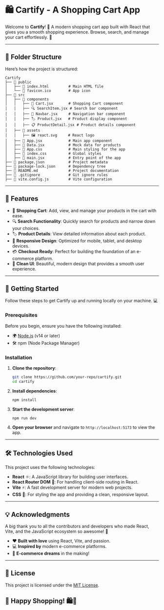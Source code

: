 
# 🛍️ **Cartify** - A Shopping Cart App

Welcome to **Cartify**! 🚀 A modern shopping cart app built with React that gives you a smooth shopping experience. Browse, search, and manage your cart effortlessly. 🛒

---

## 📂 **Folder Structure**

Here’s how the project is structured:

```
Cartify
├── 📂 public
│   ├── 📄 index.html         # Main HTML file
│   └── 📄 favicon.ico        # App icon
├── 📂 src
│   ├── 📂 components
│   │   ├── 🛒 Cart.jsx       # Shopping Cart component
│   │   ├── 🔍 SearchItem.jsx # Search bar component
│   │   ├── 📝 Navbar.jsx     # Navigation bar component
│   │   ├── 🏷️ Product.jsx   # Product display component
│   │   ├── 📋 ProductDetail.jsx # Product details component
│   ├── 📂 assets
│   │   ├── 🖼️ react.svg     # React logo
│   ├── 📄 App.jsx            # Main app component
│   ├── 📄 Data.jsx           # Mock data for products
│   ├── 📄 App.css            # Main styling for the app
│   ├── 📄 index.css          # Global styles
│   ├── 📄 main.jsx           # Entry point of the app
├── 📄 package.json           # Project metadata
├── 📄 package-lock.json      # Dependency tree
├── 📄 README.md              # Project documentation
├── 📄 .gitignore             # Git ignore rules
├── 📄 vite.config.js         # Vite configuration
```

---

## 🌟 **Features**

- 🛒 **Shopping Cart**: Add, view, and manage your products in the cart with ease.
- 🔍 **Search Functionality**: Quickly search for products and narrow down your choices.
- 🏷️ **Product Details**: View detailed information about each product.
- 📱 **Responsive Design**: Optimized for mobile, tablet, and desktop devices.
- 💳 **Checkout Ready**: Perfect for building the foundation of an e-commerce platform.
- 🎨 **Clean UI**: Beautiful, modern design that provides a smooth user experience.

---

## 🚀 **Getting Started**

Follow these steps to get Cartify up and running locally on your machine. 💻

### Prerequisites

Before you begin, ensure you have the following installed:

- 🌍 [Node.js](https://nodejs.org/) (v14 or later)
- 🛠️ npm (Node Package Manager)

### Installation

1. **Clone the repository**:
   ```bash
   git clone https://github.com/your-repo/cartify.git
   cd cartify
   ```

2. **Install dependencies**:
   ```bash
   npm install
   ```

3. **Start the development server**:
   ```bash
   npm run dev
   ```

4. **Open your browser** and navigate to `http://localhost:5173` to view the app.

---

## 🛠️ **Technologies Used**

This project uses the following technologies:

- **React** ⚛️: A JavaScript library for building user interfaces.
- **React Router DOM** 🔗: For handling client-side routing in React.
- **Vite** ⚡: A fast development server for modern web projects.
- **CSS** 🎨: For styling the app and providing a clean, responsive layout.

---

## 💡 **Acknowledgments**

A big thank you to all the contributors and developers who made React, Vite, and the JavaScript ecosystem so awesome! 🌟

- ❤️ **Built with love** using React, Vite, and passion.
- 💻 **Inspired by** modern e-commerce platforms.
- 🛒 **E-commerce dreams** in the making!

---

## 📜 **License**

This project is licensed under the [MIT License](LICENSE).

## 🥳 **Happy Shopping!** 🛍️🎉
